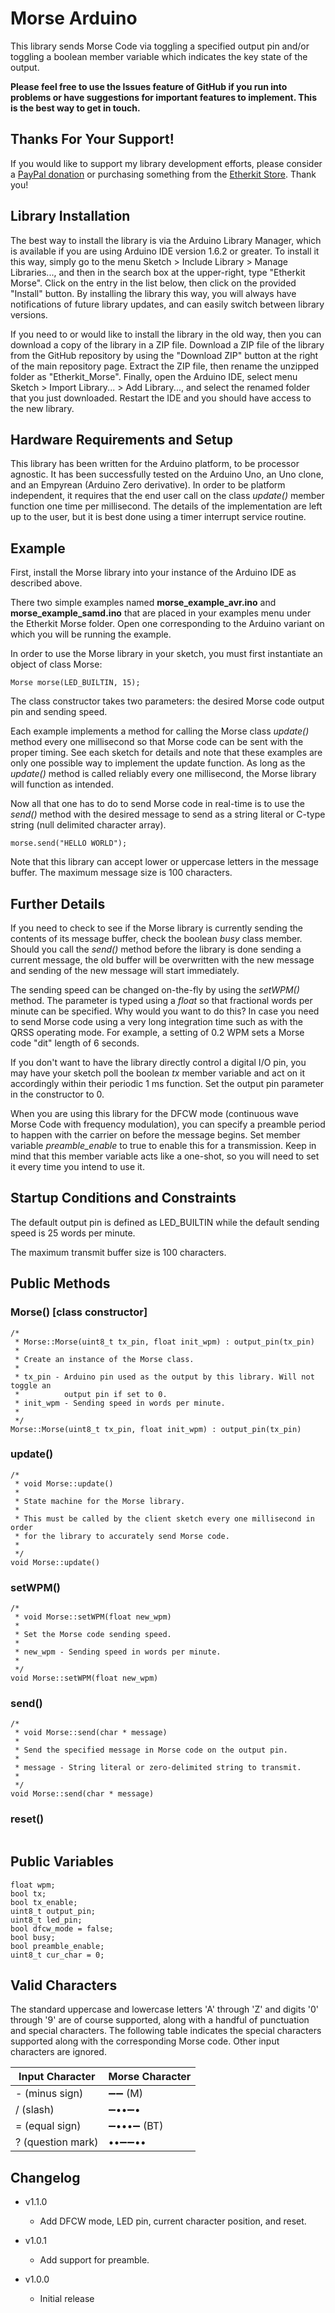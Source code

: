 Morse Arduino
=============
This library sends Morse Code via toggling a specified output pin and/or toggling a boolean member variable which indicates the key state of the output.

**Please feel free to use the Issues feature of GitHub if you run into problems or have suggestions for important features to implement. This is the best way to get in touch.**

Thanks For Your Support!
------------------------
If you would like to support my library development efforts, please consider a [PayPal donation](https://paypal.me/NT7S) or purchasing something from the [Etherkit Store](https://www.etherkit.com). Thank you!

Library Installation
---------------------
The best way to install the library is via the Arduino Library Manager, which is available if you are using Arduino IDE version 1.6.2 or greater. To install it this way, simply go to the menu Sketch > Include Library > Manage Libraries..., and then in the search box at the upper-right, type "Etherkit Morse". Click on the entry in the list below, then click on the provided "Install" button. By installing the library this way, you will always have notifications of future library updates, and can easily switch between library versions.

If you need to or would like to install the library in the old way, then you can download a copy of the library in a ZIP file. Download a ZIP file of the library from the GitHub repository by using the "Download ZIP" button at the right of the main repository page. Extract the ZIP file, then rename the unzipped folder as "Etherkit_Morse". Finally, open the Arduino IDE, select menu Sketch > Import Library... > Add Library..., and select the renamed folder that you just downloaded. Restart the IDE and you should have access to the new library.

Hardware Requirements and Setup
-------------------------------
This library has been written for the Arduino platform, to be processor agnostic. It has been successfully tested on the Arduino Uno, an Uno clone, and an Empyrean (Arduino Zero derivative). In order to be platform independent, it requires that the end user call on the class _update()_ member function one time per millisecond. The details of the implementation are left up to the user, but it is best done using a timer interrupt service routine.

Example
-------
First, install the Morse library into your instance of the Arduino IDE as described above.

There two simple examples named **morse_example_avr.ino** and **morse_example_samd.ino** that are placed in your examples menu under the Etherkit Morse folder. Open one corresponding to the Arduino variant on which you will be running the example.

In order to use the Morse library in your sketch, you must first instantiate an object of class Morse:

    Morse morse(LED_BUILTIN, 15);

The class constructor takes two parameters: the desired Morse code output pin and sending speed.

Each example implements a method for calling the Morse class _update()_ method every one millisecond so that Morse code can be sent with the proper timing. See each sketch for details and note that these examples are only one possible way to implement the update function. As long as the _update()_ method is called reliably every one millisecond, the Morse library will function as intended.

Now all that one has to do to send Morse code in real-time is to use the _send()_ method with the desired message to send as a string literal or C-type string (null delimited character array).

    morse.send("HELLO WORLD");

Note that this library can accept lower or uppercase letters in the message buffer. The maximum message size is 100 characters.

Further Details
---------------
If you need to check to see if the Morse library is currently sending the contents of its message buffer, check the boolean _busy_ class member. Should you call the _send()_ method before the library is done sending a current message, the old buffer will be overwritten with the new message and sending of the new message will start immediately.

The sending speed can be changed on-the-fly by using the _setWPM()_ method. The parameter is typed using a _float_ so that fractional words per minute can be specified. Why would you want to do this? In case you need to send Morse code using a very long integration time such as with the QRSS operating mode. For example, a setting of 0.2 WPM sets a Morse code "dit" length of 6 seconds.

If you don't want to have the library directly control a digital I/O pin, you may have your sketch poll the boolean _tx_ member variable and act on it accordingly within their periodic 1 ms function. Set the output pin parameter in the constructor to 0.

When you are using this library for the DFCW mode (continuous wave Morse Code with frequency modulation), you can specify a preamble period to happen with the carrier on before the message begins. Set member variable _preamble_enable_ to true to enable this for a transmission. Keep in mind that this member variable acts like a one-shot, so you will need to set it every time you intend to use it.

Startup Conditions and Constraints
----------------------------------
The default output pin is defined as LED_BUILTIN while the default sending speed is 25 words per minute.

The maximum transmit buffer size is 100 characters.

Public Methods
--------------
### Morse() [class constructor]
```
/*
 * Morse::Morse(uint8_t tx_pin, float init_wpm) : output_pin(tx_pin)
 *
 * Create an instance of the Morse class.
 *
 * tx_pin - Arduino pin used as the output by this library. Will not toggle an
 *          output pin if set to 0.
 * init_wpm - Sending speed in words per minute.
 *
 */
Morse::Morse(uint8_t tx_pin, float init_wpm) : output_pin(tx_pin)
```
### update()
```
/*
 * void Morse::update()
 *
 * State machine for the Morse library.
 *
 * This must be called by the client sketch every one millisecond in order
 * for the library to accurately send Morse code.
 *
 */
void Morse::update()
```
### setWPM()
```
/*
 * void Morse::setWPM(float new_wpm)
 *
 * Set the Morse code sending speed.
 *
 * new_wpm - Sending speed in words per minute.
 *
 */
void Morse::setWPM(float new_wpm)
```
### send()
```
/*
 * void Morse::send(char * message)
 *
 * Send the specified message in Morse code on the output pin.
 *
 * message - String literal or zero-delimited string to transmit.
 *
 */
void Morse::send(char * message)
```
### reset()
```
```

Public Variables
----------------
    float wpm;
    bool tx;
    bool tx_enable;
    uint8_t output_pin;
    uint8_t led_pin;
    bool dfcw_mode = false;
    bool busy;
    bool preamble_enable;
    uint8_t cur_char = 0;

Valid Characters
----------------
The standard uppercase and lowercase letters 'A' through 'Z' and digits '0' through '9' are of course supported, along with a handful of punctuation and special characters. The following table indicates the special characters supported along with the corresponding Morse code. Other input characters are ignored.

| Input Character   | Morse Character |
|-------------------|-----------------|
| - (minus sign)    | ➖➖ (M)          |
| / (slash)         | ➖••➖•           |
| = (equal sign)    | ➖•••➖ (BT)      |
| ? (question mark) | ••➖➖••          |

Changelog
---------

* v1.1.0

    * Add DFCW mode, LED pin, current character position, and reset.

* v1.0.1

    * Add support for preamble.

* v1.0.0

    * Initial release
